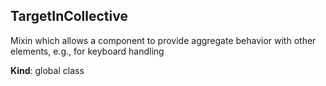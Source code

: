 <a name="TargetInCollective"></a>
## TargetInCollective
Mixin which allows a component to provide aggregate behavior with
other elements, e.g., for keyboard handling

**Kind**: global class  

